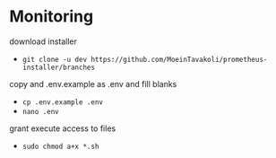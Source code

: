 # Monitoring

download installer 

  - `git clone -u dev https://github.com/MoeinTavakoli/prometheus-installer/branches`

copy and .env.example as .env and fill blanks

  - `cp .env.example .env`
  - `nano .env` 

grant execute access to files 

  - `sudo chmod a+x *.sh`
